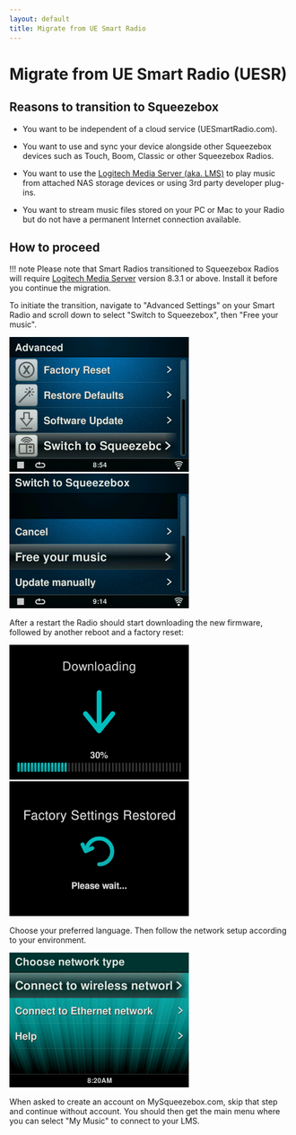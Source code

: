 ```yaml
---
layout: default
title: Migrate from UE Smart Radio
---
```


# Migrate from UE Smart Radio (UESR)

## Reasons to transition to Squeezebox

* You want to be independent of a cloud service (UESmartRadio.com).

* You want to use and sync your device alongside other Squeezebox devices such as Touch, Boom, Classic or other Squeezebox Radios.

* You want to use the [Logitech Media Server (aka. LMS)](../reference/logitech-media-server.md) to play music from attached NAS storage devices or using 3rd party developer plug-ins.
    
* You want to stream music files stored on your PC or Mac to your Radio but do not have a permanent Internet connection available.


## How to proceed

!!! note
    Please note that Smart Radios transitioned to Squeezebox Radios will require [Logitech Media Server](../getting-started/index.md)</a> version 8.3.1 or above. Install it before you continue the migration.

To initiate the transition, navigate to "Advanced Settings" on your Smart Radio and scroll down to select "Switch to Squeezebox", then "Free your music".

![](assets/uesr-migration/migrate-uesr-sb.png) 
![](assets/uesr-migration/migrate-uesr-sb-free.png)

After a restart the Radio should start downloading the new firmware, followed by another reboot and a factory reset:

![](assets/uesr-migration/waiting-progress-download.png) 
![](assets/uesr-migration/factory-restore.png) 

Choose your preferred language. Then follow the network setup according to your environment.

![](assets/uesr-migration/choose-network.png) 

When asked to create an account on MySqueezebox.com, skip that step and continue without account. You should then get the main menu where you can select "My Music" to connect to your LMS.
